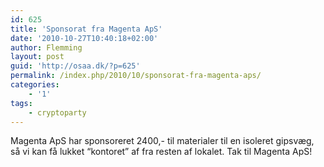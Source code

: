 ```yaml
---
id: 625
title: 'Sponsorat fra Magenta ApS'
date: '2010-10-27T10:40:18+02:00'
author: Flemming
layout: post
guid: 'http://osaa.dk/?p=625'
permalink: /index.php/2010/10/sponsorat-fra-magenta-aps/
categories:
    - '1'
tags:
    - cryptoparty
---
```


Magenta ApS har sponsoreret 2400,- til materialer til en isoleret gipsvæg, så vi kan få lukket “kontoret” af fra resten af lokalet. Tak til Magenta ApS!